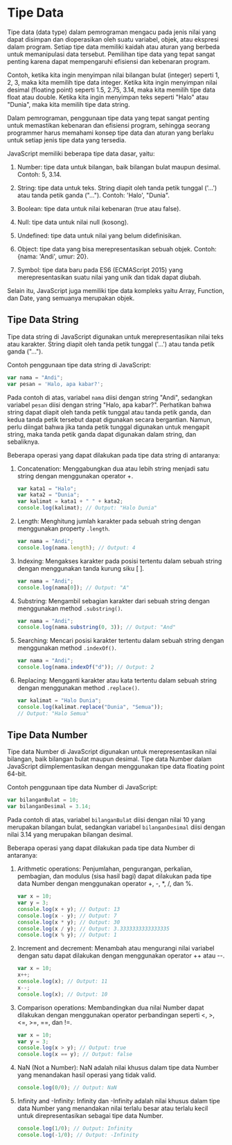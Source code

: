# Tipe Data

Tipe data (data type) dalam pemrograman mengacu pada jenis nilai yang dapat disimpan dan dioperasikan oleh suatu variabel, objek, atau ekspresi dalam program. Setiap tipe data memiliki kaidah atau aturan yang berbeda untuk memanipulasi data tersebut. Pemilihan tipe data yang tepat sangat penting karena dapat mempengaruhi efisiensi dan kebenaran program.

Contoh, ketika kita ingin menyimpan nilai bilangan bulat (integer) seperti 1, 2, 3, maka kita memilih tipe data integer. Ketika kita ingin menyimpan nilai desimal (floating point) seperti 1.5, 2.75, 3.14, maka kita memilih tipe data float atau double. Ketika kita ingin menyimpan teks seperti "Halo" atau "Dunia", maka kita memilih tipe data string.

Dalam pemrograman, penggunaan tipe data yang tepat sangat penting untuk memastikan kebenaran dan efisiensi program, sehingga seorang programmer harus memahami konsep tipe data dan aturan yang berlaku untuk setiap jenis tipe data yang tersedia.

JavaScript memiliki beberapa tipe data dasar, yaitu:

1. Number: tipe data untuk bilangan, baik bilangan bulat maupun desimal. Contoh: 5, 3.14.

2. String: tipe data untuk teks. String diapit oleh tanda petik tunggal ('...') atau tanda petik ganda ("..."). Contoh: 'Halo', "Dunia".

3. Boolean: tipe data untuk nilai kebenaran (true atau false).

4. Null: tipe data untuk nilai null (kosong).

5. Undefined: tipe data untuk nilai yang belum didefinisikan.

6. Object: tipe data yang bisa merepresentasikan sebuah objek. Contoh: {nama: 'Andi', umur: 20}.

7. Symbol: tipe data baru pada ES6 (ECMAScript 2015) yang merepresentasikan suatu nilai yang unik dan tidak dapat diubah.

Selain itu, JavaScript juga memiliki tipe data kompleks yaitu Array, Function, dan Date, yang semuanya merupakan objek.

## Tipe Data String

Tipe data string di JavaScript digunakan untuk merepresentasikan nilai teks atau karakter. String diapit oleh tanda petik tunggal ('...') atau tanda petik ganda ("...").

Contoh penggunaan tipe data string di JavaScript:

```js
var nama = "Andi";
var pesan = 'Halo, apa kabar?';
```

Pada contoh di atas, variabel `nama` diisi dengan string "Andi", sedangkan variabel `pesan` diisi dengan string "Halo, apa kabar?". Perhatikan bahwa string dapat diapit oleh tanda petik tunggal atau tanda petik ganda, dan kedua tanda petik tersebut dapat digunakan secara bergantian. Namun, perlu diingat bahwa jika tanda petik tunggal digunakan untuk mengapit string, maka tanda petik ganda dapat digunakan dalam string, dan sebaliknya.

Beberapa operasi yang dapat dilakukan pada tipe data string di antaranya:

1. Concatenation: Menggabungkan dua atau lebih string menjadi satu string dengan menggunakan operator +.
   
   ```js
   var kata1 = "Halo";
   var kata2 = "Dunia";
   var kalimat = kata1 + " " + kata2;
   console.log(kalimat); // Output: "Halo Dunia"
   
   ```

2. Length: Menghitung jumlah karakter pada sebuah string dengan menggunakan property `.length`.
   
   ```js
   var nama = "Andi";
   console.log(nama.length); // Output: 4
   ```

3. Indexing: Mengakses karakter pada posisi tertentu dalam sebuah string dengan menggunakan tanda kurung siku [ ].
   
   ```js
   var nama = "Andi";
   console.log(nama[0]); // Output: "A"
   ```

4. Substring: Mengambil sebagian karakter dari sebuah string dengan menggunakan method `.substring()`.
   
   ```js
   var nama = "Andi";
   console.log(nama.substring(0, 3)); // Output: "And"
   ```

5. Searching: Mencari posisi karakter tertentu dalam sebuah string dengan menggunakan method `.indexOf()`.
   
   ```js
   var nama = "Andi";
   console.log(nama.indexOf("d")); // Output: 2
   ```
6. Replacing: Mengganti karakter atau kata tertentu dalam sebuah string dengan menggunakan method `.replace()`.
   
   ```js
   var kalimat = "Halo Dunia";
   console.log(kalimat.replace("Dunia", "Semua")); 
   // Output: "Halo Semua"
   ```

## Tipe Data Number

Tipe data Number di JavaScript digunakan untuk merepresentasikan nilai bilangan, baik bilangan bulat maupun desimal. Tipe data Number dalam JavaScript diimplementasikan dengan menggunakan tipe data floating point 64-bit.

Contoh penggunaan tipe data Number di JavaScript:

```js
var bilanganBulat = 10;
var bilanganDesimal = 3.14;
```

Pada contoh di atas, variabel `bilanganBulat` diisi dengan nilai 10 yang merupakan bilangan bulat, sedangkan variabel `bilanganDesimal` diisi dengan nilai 3.14 yang merupakan bilangan desimal.

Beberapa operasi yang dapat dilakukan pada tipe data Number di antaranya:

1. Arithmetic operations: Penjumlahan, pengurangan, perkalian, pembagian, dan modulus (sisa hasil bagi) dapat dilakukan pada tipe data Number dengan menggunakan operator +, -, *, /, dan %.
   
   ```js
   var x = 10;
   var y = 3;
   console.log(x + y); // Output: 13
   console.log(x - y); // Output: 7
   console.log(x * y); // Output: 30
   console.log(x / y); // Output: 3.3333333333333335
   console.log(x % y); // Output: 1
   ```

2. Increment and decrement: Menambah atau mengurangi nilai variabel dengan satu dapat dilakukan dengan menggunakan operator ++ atau --.
   
   ```js
   var x = 10;
   x++;
   console.log(x); // Output: 11
   x--;
   console.log(x); // Output: 10
   ```

3. Comparison operations: Membandingkan dua nilai Number dapat dilakukan dengan menggunakan operator perbandingan seperti <, >, <=, >=, ==, dan !=.
   
   ```js
   var x = 10;
   var y = 3;
   console.log(x > y); // Output: true
   console.log(x == y); // Output: false
   ```

4. NaN (Not a Number): NaN adalah nilai khusus dalam tipe data Number yang menandakan hasil operasi yang tidak valid.
   
   ```js
   console.log(0/0); // Output: NaN
   ```

5. Infinity and -Infinity: Infinity dan -Infinity adalah nilai khusus dalam tipe data Number yang menandakan nilai terlalu besar atau terlalu kecil untuk direpresentasikan sebagai tipe data Number.
   
   ```js
   console.log(1/0); // Output: Infinity
   console.log(-1/0); // Output: -Infinity
   ```


